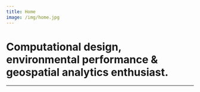 ```yaml
---
title: Home
image: /img/home.jpg
---
```


# Computational design, environmental performance & geospatial analytics enthusiast.

---
